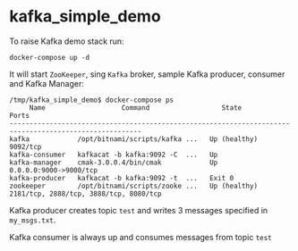 # kafka_simple_demo

To raise Kafka demo stack run:

`docker-compose up -d`

It will start `ZooKeeper`, sing `Kafka` broker, sample Kafka producer, consumer and Kafka Manager:

```
/tmp/kafka_simple_demo$ docker-compose ps
     Name                   Command                  State                       Ports                 
-------------------------------------------------------------------------------------------------------
kafka            /opt/bitnami/scripts/kafka ...   Up (healthy)   9092/tcp                              
kafka-consumer   kafkacat -b kafka:9092 -C  ...   Up                                                   
kafka-manager    cmak-3.0.0.4/bin/cmak            Up             0.0.0.0:9000->9000/tcp                
kafka-producer   kafkacat -b kafka:9092 -t  ...   Exit 0                                               
zookeeper        /opt/bitnami/scripts/zooke ...   Up (healthy)   2181/tcp, 2888/tcp, 3888/tcp, 8080/tcp
```

Kafka producer creates topic `test` and writes 3 messages specified in `my_msgs.txt`. 

Kafka consumer is always up and consumes messages from topic `test`


